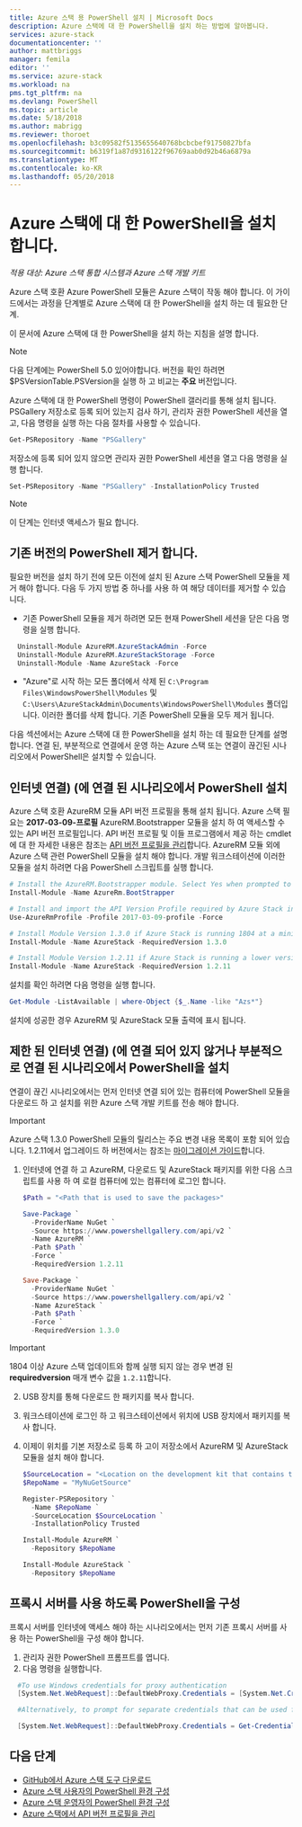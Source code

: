 ```yaml
---
title: Azure 스택 용 PowerShell 설치 | Microsoft Docs
description: Azure 스택에 대 한 PowerShell을 설치 하는 방법에 알아봅니다.
services: azure-stack
documentationcenter: ''
author: mattbriggs
manager: femila
editor: ''
ms.service: azure-stack
ms.workload: na
pms.tgt_pltfrm: na
ms.devlang: PowerShell
ms.topic: article
ms.date: 5/18/2018
ms.author: mabrigg
ms.reviewer: thoroet
ms.openlocfilehash: b3c09582f5135655640768bcbcbef91750827bfa
ms.sourcegitcommit: b6319f1a87d9316122f96769aab0d92b46a6879a
ms.translationtype: MT
ms.contentlocale: ko-KR
ms.lasthandoff: 05/20/2018
---
```

# <a name="install-powershell-for-azure-stack"></a>Azure 스택에 대 한 PowerShell을 설치 합니다.

*적용 대상: Azure 스택 통합 시스템과 Azure 스택 개발 키트*

Azure 스택 호환 Azure PowerShell 모듈은 Azure 스택이 작동 해야 합니다. 이 가이드에서는 과정을 단계별로 Azure 스택에 대 한 PowerShell을 설치 하는 데 필요한 단계.

이 문서에 Azure 스택에 대 한 PowerShell을 설치 하는 지침을 설명 합니다.

> [!Note]
> 다음 단계에는 PowerShell 5.0 있어야합니다. 버전을 확인 하려면 $PSVersionTable.PSVersion을 실행 하 고 비교는 **주요** 버전입니다.

Azure 스택에 대 한 PowerShell 명령이 PowerShell 갤러리를 통해 설치 됩니다. PSGallery 저장소로 등록 되어 있는지 검사 하기, 관리자 권한 PowerShell 세션을 열고, 다음 명령을 실행 하는 다음 절차를 사용할 수 있습니다.

```PowerShell  
Get-PSRepository -Name "PSGallery"
```

저장소에 등록 되어 있지 않으면 관리자 권한 PowerShell 세션을 열고 다음 명령을 실행 합니다.

```PowerShell  
Set-PSRepository -Name "PSGallery" -InstallationPolicy Trusted
```
> [!Note]  
> 이 단계는 인터넷 액세스가 필요 합니다. 

## <a name="uninstall-existing-versions-of-powershell"></a>기존 버전의 PowerShell 제거 합니다.

필요한 버전을 설치 하기 전에 모든 이전에 설치 된 Azure 스택 PowerShell 모듈을 제거 해야 합니다. 다음 두 가지 방법 중 하나를 사용 하 여 해당 데이터를 제거할 수 있습니다.

 - 기존 PowerShell 모듈을 제거 하려면 모든 현재 PowerShell 세션을 닫은 다음 명령을 실행 합니다.

  ```PowerShell
    Uninstall-Module AzureRM.AzureStackAdmin -Force
    Uninstall-Module AzureRM.AzureStackStorage -Force
    Uninstall-Module -Name AzureStack -Force
  ```

 - "Azure"로 시작 하는 모든 폴더에서 삭제 된 `C:\Program Files\WindowsPowerShell\Modules` 및 `C:\Users\AzureStackAdmin\Documents\WindowsPowerShell\Modules` 폴더입니다. 이러한 폴더를 삭제 합니다. 기존 PowerShell 모듈을 모두 제거 됩니다.

다음 섹션에서는 Azure 스택에 대 한 PowerShell을 설치 하는 데 필요한 단계를 설명 합니다. 연결 된, 부분적으로 연결에서 운영 하는 Azure 스택 또는 연결이 끊긴된 시나리오에서 PowerShell은 설치할 수 있습니다.

## <a name="install-powershell-in-a-connected-scenario-with-internet-connectivity"></a>인터넷 연결) (에 연결 된 시나리오에서 PowerShell 설치

Azure 스택 호환 AzureRM 모듈 API 버전 프로필을 통해 설치 됩니다. Azure 스택 필요는 **2017-03-09-프로필** AzureRM.Bootstrapper 모듈을 설치 하 여 액세스할 수 있는 API 버전 프로필입니다. API 버전 프로필 및 이들 프로그램에서 제공 하는 cmdlet에 대 한 자세한 내용은 참조는 [API 버전 프로필을 관리](user/azure-stack-version-profiles.md)합니다. AzureRM 모듈 외에 Azure 스택 관련 PowerShell 모듈을 설치 해야 합니다. 개발 워크스테이션에 이러한 모듈을 설치 하려면 다음 PowerShell 스크립트를 실행 합니다.

  ```PowerShell  
# Install the AzureRM.Bootstrapper module. Select Yes when prompted to install NuGet 
Install-Module -Name AzureRm.BootStrapper 

# Install and import the API Version Profile required by Azure Stack into the current PowerShell session. 
Use-AzureRmProfile -Profile 2017-03-09-profile -Force 

# Install Module Version 1.3.0 if Azure Stack is running 1804 at a minimum 
Install-Module -Name AzureStack -RequiredVersion 1.3.0 

# Install Module Version 1.2.11 if Azure Stack is running a lower version than 1804 
Install-Module -Name AzureStack -RequiredVersion 1.2.11 
  ```

설치를 확인 하려면 다음 명령을 실행 합니다.

```PowerShell  
Get-Module -ListAvailable | where-Object {$_.Name -like "Azs*"}
```

설치에 성공한 경우 AzureRM 및 AzureStack 모듈 출력에 표시 됩니다.

## <a name="install-powershell-in-a-disconnected-or-a-partially-connected-scenario-with-limited-internet-connectivity"></a>제한 된 인터넷 연결) (에 연결 되어 있지 않거나 부분적으로 연결 된 시나리오에서 PowerShell을 설치

연결이 끊긴 시나리오에서는 먼저 인터넷 연결 되어 있는 컴퓨터에 PowerShell 모듈을 다운로드 하 고 설치를 위한 Azure 스택 개발 키트를 전송 해야 합니다.

> [!IMPORTANT]  
> Azure 스택 1.3.0 PowerShell 모듈의 릴리스는 주요 변경 내용 목록이 포함 되어 있습니다. 1.2.11에서 업그레이드 하 버전에서는 참조는 [마이그레이션 가이드](https://aka.ms/azspowershellmigration)합니다.

1. 인터넷에 연결 하 고 AzureRM, 다운로드 및 AzureStack 패키지를 위한 다음 스크립트를 사용 하 여 로컬 컴퓨터에 있는 컴퓨터에 로그인 합니다.

   ```PowerShell  
   $Path = "<Path that is used to save the packages>"

   Save-Package `
     -ProviderName NuGet `
     -Source https://www.powershellgallery.com/api/v2 `
     -Name AzureRM `
     -Path $Path `
     -Force `
     -RequiredVersion 1.2.11

   Save-Package `
     -ProviderName NuGet `
     -Source https://www.powershellgallery.com/api/v2 `
     -Name AzureStack `
     -Path $Path `
     -Force `
     -RequiredVersion 1.3.0 
   ```

  > [!Important]  
  > 1804 이상 Azure 스택 업데이트와 함께 실행 되지 않는 경우 변경 된 **requiredversion** 매개 변수 값을 `1.2.11`합니다. 

2. USB 장치를 통해 다운로드 한 패키지를 복사 합니다.

3. 워크스테이션에 로그인 하 고 워크스테이션에서 위치에 USB 장치에서 패키지를 복사 합니다.

4. 이제이 위치를 기본 저장소로 등록 하 고이 저장소에서 AzureRM 및 AzureStack 모듈을 설치 해야 합니다.

   ```PowerShell
   $SourceLocation = "<Location on the development kit that contains the PowerShell packages>"
   $RepoName = "MyNuGetSource"

   Register-PSRepository `
     -Name $RepoName `
     -SourceLocation $SourceLocation `
     -InstallationPolicy Trusted

   Install-Module AzureRM `
     -Repository $RepoName

   Install-Module AzureStack `
     -Repository $RepoName 
   ```

## <a name="configure-powershell-to-use-a-proxy-server"></a>프록시 서버를 사용 하도록 PowerShell을 구성

프록시 서버를 인터넷에 액세스 해야 하는 시나리오에서는 먼저 기존 프록시 서버를 사용 하는 PowerShell을 구성 해야 합니다.

1. 관리자 권한 PowerShell 프롬프트를 엽니다.
2. 다음 명령을 실행합니다.

````PowerShell  
  #To use Windows credentials for proxy authentication
  [System.Net.WebRequest]::DefaultWebProxy.Credentials = [System.Net.CredentialCache]::DefaultCredentials

  #Alternatively, to prompt for separate credentials that can be used for #proxy authentication

  [System.Net.WebRequest]::DefaultWebProxy.Credentials = Get-Credential
````

## <a name="next-steps"></a>다음 단계

 - [GitHub에서 Azure 스택 도구 다운로드](azure-stack-powershell-download.md)
 - [Azure 스택 사용자의 PowerShell 환경 구성](user/azure-stack-powershell-configure-user.md)  
 - [Azure 스택 운영자의 PowerShell 환경 구성](azure-stack-powershell-configure-admin.md) 
 - [Azure 스택에서 API 버전 프로필을 관리](user/azure-stack-version-profiles.md)  
